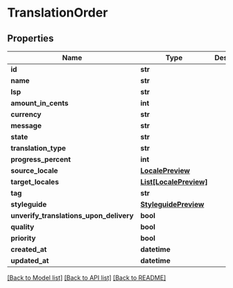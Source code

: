 # TranslationOrder

## Properties
Name | Type | Description | Notes
------------ | ------------- | ------------- | -------------
**id** | **str** |  | [optional] 
**name** | **str** |  | [optional] 
**lsp** | **str** |  | [optional] 
**amount_in_cents** | **int** |  | [optional] 
**currency** | **str** |  | [optional] 
**message** | **str** |  | [optional] 
**state** | **str** |  | [optional] 
**translation_type** | **str** |  | [optional] 
**progress_percent** | **int** |  | [optional] 
**source_locale** | [**LocalePreview**](LocalePreview.md) |  | [optional] 
**target_locales** | [**List[LocalePreview]**](LocalePreview.md) |  | [optional] 
**tag** | **str** |  | [optional] 
**styleguide** | [**StyleguidePreview**](StyleguidePreview.md) |  | [optional] 
**unverify_translations_upon_delivery** | **bool** |  | [optional] 
**quality** | **bool** |  | [optional] 
**priority** | **bool** |  | [optional] 
**created_at** | **datetime** |  | [optional] 
**updated_at** | **datetime** |  | [optional] 

[[Back to Model list]](../README.md#documentation-for-models) [[Back to API list]](../README.md#documentation-for-api-endpoints) [[Back to README]](../README.md)


